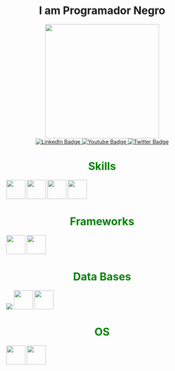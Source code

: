 <h1 align="center" class="typewriter"> I am Programador Negro</h1>
<div id="header" align="center">
  <img src="https://media4.giphy.com/media/v1.Y2lkPTc5MGI3NjExODY1M2JjNDhhMjMzMWUyZmNkYjRjZjQxZmU5ODM3NTdjNjI1ZjRiMyZjdD1n/5tdpB5x3FzD3iNcLgh/giphy.gif" width="300"/>
</div>
<div id="badges" align="center">
  <a href="your-linkedin-URL">
    <img src="https://img.shields.io/badge/LinkedIn-blue?style=for-the-badge&logo=linkedin&logoColor=white" alt="LinkedIn Badge"/>
  </a>
  <a href="your-youtube-URL">
    <img src="https://img.shields.io/badge/YouTube-red?style=for-the-badge&logo=youtube&logoColor=white" alt="Youtube Badge"/>
  </a>
  <a href="your-twitter-URL">
    <img src="https://img.shields.io/badge/Twitter-blue?style=for-the-badge&logo=twitter&logoColor=white" alt="Twitter Badge"/>
  </a>
</div>
<h1 align="center" class="typewriter" style="color:green;"> Skills</h1>
<div>
  <img width="50" src="https://cdn.jsdelivr.net/gh/devicons/devicon/icons/python/python-original.svg" />
 
  <img width="50" src="https://cdn.jsdelivr.net/gh/devicons/devicon/icons/javascript/javascript-original.svg" />
          
  <img width="50" src="https://cdn.jsdelivr.net/gh/devicons/devicon/icons/bash/bash-original.svg" />
  
  <img width="50" src="https://cdn.jsdelivr.net/gh/devicons/devicon/icons/fastapi/fastapi-original.svg" />
          
          
</div>    

<h1 align="center" class="typewriter" style="color:green;">Frameworks</h1>
<div>
  <img width="50" src="https://cdn.jsdelivr.net/gh/devicons/devicon/icons/django/django-plain.svg" />

  <img width="50" src="https://cdn.jsdelivr.net/gh/devicons/devicon/icons/vuejs/vuejs-original.svg" />
</div>    
          
<h1 align="center" class="typewriter" style="color:green;">Data Bases</h1>
<div>
 
<img src="https://cdn.jsdelivr.net/gh/devicons/devicon/icons/mysql/mysql-original.svg" />
  <img width="50" src="https://cdn.jsdelivr.net/gh/devicons/devicon/icons/microsoftsqlserver/microsoftsqlserver-plain.svg" />        
  <img width="50" src="https://cdn.jsdelivr.net/gh/devicons/devicon/icons/postgresql/postgresql-original.svg" />
</div>    

<h1 align="center" class="typewriter" style="color:green;">OS</h1>
<div>
  <img width="50" src="https://cdn.jsdelivr.net/gh/devicons/devicon/icons/windows8/windows8-original.svg" />          
  
  <img width="50" src="https://cdn.jsdelivr.net/gh/devicons/devicon/icons/linux/linux-original.svg" />
          
</div>    
<!--
**programador-negro/programador-negro** is a ✨ _special_ ✨ repository because its `README.md` (this file) appears on your GitHub profile.

Here are some ideas to get you started:

- 🔭 I’m currently working on ...
- 🌱 I’m currently learning ...
- 👯 I’m looking to collaborate on ...
- 🤔 I’m looking for help with ...
- 💬 Ask me about ...
- 📫 How to reach me: ...
- 😄 Pronouns: ...
- ⚡ Fun fact: ...

<style>
.typewriter h1 {
  overflow: hidden; /* Ensures the content is not revealed until the animation */
  border-right: .15em solid orange; /* The typwriter cursor */
  white-space: nowrap; /* Keeps the content on a single line */
  margin: 0 auto; /* Gives that scrolling effect as the typing happens */
  letter-spacing: .15em; /* Adjust as needed */
  animation: 
    typing 3.5s steps(40, end),
    blink-caret .75s step-end infinite;
}

/* The typing effect */
@keyframes typing {
  from { width: 0 }
  to { width: 100% }
}

/* The typewriter cursor effect */
@keyframes blink-caret {
  from, to { border-color: transparent }
  50% { border-color: orange; }
}
</style>

-->

